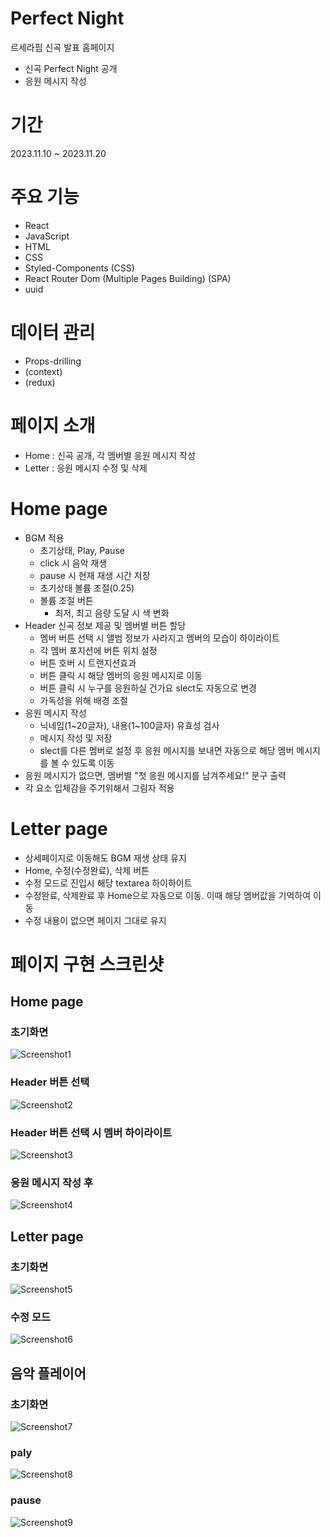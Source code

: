 # Perfect Night
르세라핌 신곡 발표 홈페이지
- 신곡 Perfect Night 공개
- 응원 메시지 작성

# 기간
2023.11.10 ~ 2023.11.20

# 주요 기능
- React
- JavaScript
- HTML
- CSS
- Styled-Components (CSS)
- React Router Dom (Multiple Pages Building) (SPA)
- uuid

# 데이터 관리
- Props-drilling
- (context)
- (redux)

# 페이지 소개
- Home : 신곡 공개, 각 멤버별 응원 메시지 작성
- Letter : 응원 메시지 수정 및 삭제

# Home page
- BGM 적용
  - 초기상태, Play, Pause
  - click 시 음악 재생
  - pause 시 현재 재생 시간 저장
  - 초기상태 볼륨 조절(0.25)
  - 볼륨 조절 버튼
    - 최저, 최고 음량 도달 시 색 변화
- Header 신곡 정보 제공 및 멤버별 버튼 할당
  - 멤버 버튼 선택 시 앨범 정보가 사라지고 멤버의 모습이 하이라이트
  - 각 멤버 포지션에 버튼 위치 설정
  - 버튼 호버 시 트랜지션효과
  - 버튼 클릭 시 해당 멤버의 응원 메시지로 이동
  - 버튼 클릭 시 누구를 응원하실 건가요 slect도 자동으로 변경
  - 가독성을 위해 배경 조절
- 응원 메시지 작성
  - 닉네임(1~20글자), 내용(1~100글자) 유효성 검사
  - 메시지 작성 및 저장
  - slect를 다른 멤버로 설정 후 응원 메시지를 보내면 자동으로 해당 멤버 메시지를 볼 수 있도록 이동
- 응원 메시지가 없으면, 멤버별 "첫 응원 메시지를 남겨주세요!" 문구 출력
- 각 요소 입체감을 주기위해서 그림자 적용

# Letter page
- 상세페이지로 이동해도 BGM 재생 상태 유지
- Home, 수정(수정완료), 삭제 버튼
- 수정 모드로 진입시 해당 textarea 하이하이트
- 수정완료, 삭제완료 후 Home으로 자동으로 이동. 이때 해당 멤버값을 기억하여 이동
- 수정 내용이 없으면 페이지 그대로 유지

# 페이지 구현 스크린샷
## Home page
### 초기화면
![Screenshot1](/src/assets/Screenshot/Screenshot1.jpg)

### Header 버튼 선택
![Screenshot2](/src/assets/Screenshot/Screenshot2.jpg)

### Header 버튼 선택 시 멤버 하이라이트
![Screenshot3](/src/assets/Screenshot/Screenshot3.jpg)

### 응원 메시지 작성 후
![Screenshot4](/src/assets/Screenshot/Screenshot4.jpg)

## Letter page
### 초기화면
![Screenshot5](/src/assets/Screenshot/Screenshot5.jpg)

### 수정 모드
![Screenshot6](/src/assets/Screenshot/Screenshot6.jpg)

## 음악 플레이어
### 초기화면
![Screenshot7](/src/assets/Screenshot/Screenshot7.jpg)

### paly
![Screenshot8](/src/assets/Screenshot/Screenshot8.jpg)

### pause
![Screenshot9](/src/assets/Screenshot/Screenshot9.jpg)
